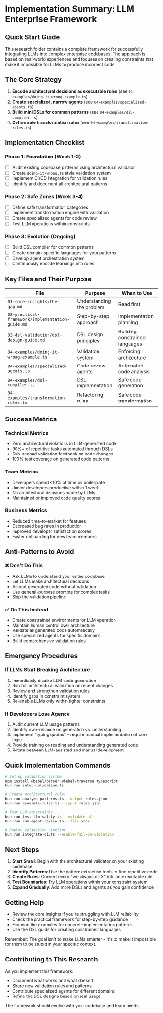 # Implementation Summary: LLM Enterprise Framework

## Quick Start Guide

This research folder contains a complete framework for successfully integrating LLMs into complex enterprise codebases. The approach is based on real-world experiences and focuses on creating constraints that make it impossible for LLMs to produce incorrect code.

## The Core Strategy

1. **Encode architectural decisions as executable rules** (see `04-examples/doing-it-wrong-example.ts`)
2. **Create specialized, narrow agents** (see `04-examples/specialized-agents.ts`) 
3. **Build mini DSLs for common patterns** (see `04-examples/dsl-compiler.ts`)
4. **Define safe transformation rules** (see `04-examples/transformation-rules.ts`)

## Implementation Checklist

### Phase 1: Foundation (Week 1-2)
- [ ] Audit existing codebase patterns using architectural validator
- [ ] Create `doing-it-wrong.ts` style validation system
- [ ] Implement CI/CD integration for validation rules
- [ ] Identify and document all architectural patterns

### Phase 2: Safe Zones (Week 3-4)  
- [ ] Define safe transformation categories
- [ ] Implement transformation engine with validation
- [ ] Create specialized agents for code review
- [ ] Test LLM operations within constraints

### Phase 3: Evolution (Ongoing)
- [ ] Build DSL compiler for common patterns
- [ ] Create domain-specific languages for your patterns
- [ ] Develop agent orchestration system
- [ ] Continuously encode learnings into rules

## Key Files and Their Purpose

| File | Purpose | When to Use |
|------|---------|-------------|
| `01-core-insights/the-gap.md` | Understanding the problem | Read first |
| `02-practical-framework/implementation-guide.md` | Step-by-step approach | Implementation planning |
| `03-dsl-validation/dsl-design-guide.md` | DSL design principles | Building constrained languages |
| `04-examples/doing-it-wrong-example.ts` | Validation system | Enforcing architecture |
| `04-examples/specialized-agents.ts` | Code review agents | Automated code analysis |
| `04-examples/dsl-compiler.ts` | DSL implementation | Safe code generation |
| `04-examples/transformation-rules.ts` | Refactoring rules | Safe code transformation |

## Success Metrics

### Technical Metrics
- Zero architectural violations in LLM-generated code
- 90%+ of repetitive tasks automated through DSLs
- Sub-second validation feedback on code changes
- 100% test coverage on generated code patterns

### Team Metrics  
- Developers spend <10% of time on boilerplate
- Junior developers productive within 1 week
- No architectural decisions made by LLMs
- Maintained or improved code quality scores

### Business Metrics
- Reduced time-to-market for features
- Decreased bug rates in production
- Improved developer satisfaction scores
- Faster onboarding for new team members

## Anti-Patterns to Avoid

### ❌ Don't Do This
- Ask LLMs to understand your entire codebase
- Let LLMs make architectural decisions
- Accept generated code without validation
- Use general-purpose prompts for complex tasks
- Skip the validation pipeline

### ✅ Do This Instead
- Create constrained environments for LLM operation
- Maintain human control over architecture
- Validate all generated code automatically
- Use specialized agents for specific domains
- Build comprehensive validation rules

## Emergency Procedures

### If LLMs Start Breaking Architecture
1. Immediately disable LLM code generation
2. Run full architectural validation on recent changes
3. Review and strengthen validation rules
4. Identify gaps in constraint system
5. Re-enable LLMs only within tighter constraints

### If Developers Lose Agency
1. Audit current LLM usage patterns
2. Identify over-reliance on generation vs. understanding
3. Implement "typing quotas" - require manual implementation of core logic
4. Provide training on reading and understanding generated code
5. Rotate between LLM-assisted and manual development

## Quick Implementation Commands

```bash
# Set up validation system
npm install @babel/parser @babel/traverse typescript
bun run setup-validation.ts

# Create architectural rules
bun run analyze-patterns.ts --output rules.json
bun run generate-rules.ts --input rules.json

# Test LLM constraints
bun run test-llm-safety.ts --validate-all
bun run run-agent-review.ts --file src/

# Deploy validation pipeline
bun run integrate-ci.ts --enable-fail-on-violation
```

## Next Steps

1. **Start Small**: Begin with the architectural validator on your existing codebase
2. **Identify Patterns**: Use the pattern extraction tools to find repetitive code
3. **Create Rules**: Convert every "we always do X" into an executable rule
4. **Test Boundaries**: Try LLM operations within your constraint system
5. **Expand Gradually**: Add more DSLs and agents as you gain confidence

## Getting Help

- Review the core insights if you're struggling with LLM reliability
- Check the practical framework for step-by-step guidance  
- Examine the examples for concrete implementation patterns
- Use the DSL guide for creating constrained languages

Remember: The goal isn't to make LLMs smarter - it's to make it impossible for them to be stupid in your specific context.

## Contributing to This Research

As you implement this framework:
- Document what works and what doesn't
- Share new validation rules and patterns
- Contribute specialized agents for different domains
- Refine the DSL designs based on real usage

The framework should evolve with your codebase and team needs.